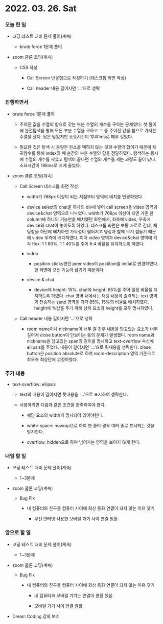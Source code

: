 # 2022. 03. 26. Sat

### 오늘 한 일

- 코딩 테스트 대비 문제 풀이(계속)

  - brute force 1문제 풀이

- zoom 클론 코딩(계속)

  - CSS 작성

    - Call Screen 반응형으로 작성하기 (데스크톱 화면 작성)

    - Call header 내용 길어지면 '...'으로 생략

### 진행하면서

- brute force 1문제 풀이

  - 주어진 값을 수열의 합으로 갖는 부분 수열의 개수를 구하는 문제였다. 첫 풀이에 완전탐색을 통해 모든 부분 수열을 구하고 그 중 주어진 값을 합으로 가지는 수열을 셌다. 답은 맞았지만 소요시간이 1240ms로 매우 길었다.

  - 필요한 것은 탐색 시 동일한 원소를 택하지 않는 것과 수열의 합이기 때문에 재귀함수를 통해 index와 매 순간의 부분 수열의 합을 전달하였다. 탐색하는 동시에 수열의 개수를 세었고 탐색이 끝나면 수열의 개수를 세는 과정도 끝이 났다. 소요시간이 188ms로 크게 줄었다.

- zoom 클론 코딩(계속)

  - Call Screen 데스크톱 화면 작성.

    - width가 768px 이상이 되는 지점부터 영역의 배치를 변경하였다.

    - device select와 chat을 하나의 div에 넣어 call screen을 video 영역과 device&chat 영역으로 나누었다. width가 768px 이상이 되면 기존 한 column에 하나의 기능만을 배치했던 화면에서, 좌측에 video, 우측에 device와 chat이 놓이도록 하였다. 데스크톱 화면은 보통 가로로 긴데, 채팅창을 하단에 배치하면 가독성이 떨어지고 영상과 함께 보기 힘들기 때문에 video 우측에 배치하였다. 이때 video 영역과 device&chat 영역에 각각 flex: 1 1 60%, 1 1 40%를 주어 6:4 비율을 유지하도록 하였다.

    - video

      - position sticky였던 peer video의 postition을 initial로 변경하였다. 한 화면에 모든 기능이 담기기 때문이다.

    - device & chat

      - device에 height: 15%, chat에 height: 85%를 주어 일정 비율을 유지하도록 하였다. chat 영역 내에서는 채팅 내용이 출력되는 text 영역과 전송하는 send 영역을 각각 85%, 15%의 비율로 배치하였다. height에 %값을 주기 위해 상위 요소의 height를 모두 명시하였다.

  - Call header 내용 길어지면 '...'으로 생략

    - room name이나 nickname이 너무 길 경우 내용을 담고있는 요소가 너무 길어져 close button이 안보이는 등의 문제가 발생했다. room name과 nickname을 담고있는 span의 길이를 명시하고 text-overflow 속성에 ellipsis를 주었다. 내용이 길어지면 '...'으로 뒷내용을 생략한다. close button은 position absolute로 하여 room-description 영역 기준으로 최우측 최상단에 고정하였다.

### 추가 내용

- text-overflow: ellipsis

  - text의 내용이 길어지면 뒷내용을 '...'으로 표시하여 생략한다.

  - 사용하려면 다음과 같은 조건을 만족하여야 한다.

    - 해당 요소의 width가 명시되어 있어야한다.

    - white-space: nowrap으로 하여 한 줄의 경우 여러 줄로 표시되는 것을 방지한다.

    - overflow: hidden으로 하여 넘어가는 영역을 보이지 않게 한다.

### 내일 할 일

- 코딩 테스트 대비 문제 풀이(계속)

  - 1~3문제

- zoom 클론 코딩(계속)

  - Bug Fix

    - 내 컴퓨터와 친구들 컴퓨터 사이에 화상 통화 연결이 되지 않는 이유 찾기

      - 무선 인터넷 사용한 모바일 기기 사이 연결 원활.

### 앞으로 할 일

- 코딩 테스트 대비 문제 풀이(계속)

  - 1~3문제

- zoom 클론 코딩(계속)

  - Bug Fix

    - 내 컴퓨터와 친구들 컴퓨터 사이에 화상 통화 연결이 되지 않는 이유 찾기

      - 내 컴퓨터과 모바일 기기는 연결이 원활 했음.

      - 모바일 기기 사이 연결 원활.

- Dream Coding 강의 보기

<br><br>
